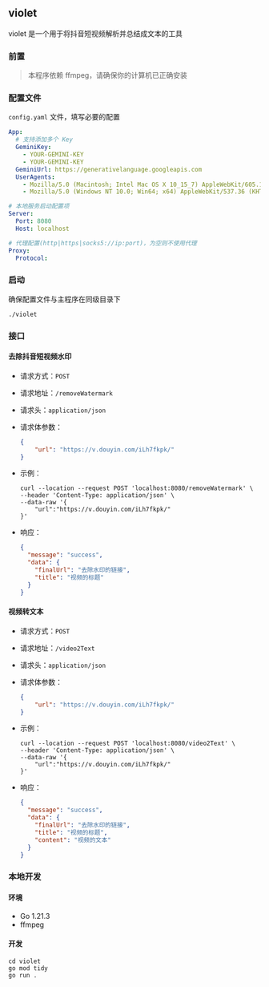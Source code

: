 ## violet

violet 是一个用于将抖音短视频解析并总结成文本的工具

### 前置

> 本程序依赖 ffmpeg，请确保你的计算机已正确安装

### 配置文件

`config.yaml` 文件，填写必要的配置

```yaml
App:
  # 支持添加多个 Key
  GeminiKey:
    - YOUR-GEMINI-KEY
    - YOUR-GEMINI-KEY
  GeminiUrl: https://generativelanguage.googleapis.com
  UserAgents:
    - Mozilla/5.0 (Macintosh; Intel Mac OS X 10_15_7) AppleWebKit/605.1.15 (KHTML, like Gecko) Version/16.6 Safari/605.2.15
    - Mozilla/5.0 (Windows NT 10.0; Win64; x64) AppleWebKit/537.36 (KHTML, like Gecko) Chrome/88.0.4324.104 Safari/537.66

# 本地服务启动配置项
Server:
  Port: 8080
  Host: localhost

# 代理配置(http|https|socks5://ip:port)，为空则不使用代理
Proxy:
  Protocol: 
```

### 启动

确保配置文件与主程序在同级目录下

```shell
./violet
```

### 接口

#### 去除抖音短视频水印

- 请求方式：`POST`

- 请求地址：`/removeWatermark`

- 请求头：`application/json`

- 请求体参数：

  ```json
  {
      "url": "https://v.douyin.com/iLh7fkpk/"
  }
  ```

- 示例：

  ```shell
  curl --location --request POST 'localhost:8080/removeWatermark' \
  --header 'Content-Type: application/json' \
  --data-raw '{
      "url":"https://v.douyin.com/iLh7fkpk/"
  }'
  ```

- 响应：

  ```json
  {
    "message": "success",
    "data": {
      "finalUrl": "去除水印的链接",
      "title": "视频的标题"
    }
  }
  ```

#### 视频转文本

- 请求方式：`POST`

- 请求地址：`/video2Text`

- 请求头：`application/json`

- 请求体参数：

  ```json
  {
      "url": "https://v.douyin.com/iLh7fkpk/"
  }
  ```

- 示例：

  ```shell
  curl --location --request POST 'localhost:8080/video2Text' \
  --header 'Content-Type: application/json' \
  --data-raw '{
      "url":"https://v.douyin.com/iLh7fkpk/"
  }'
  ```

- 响应：

  ```json
  {
    "message": "success",
    "data": {
      "finalUrl": "去除水印的链接",
      "title": "视频的标题",
      "content": "视频的文本"
    }
  }
  ```

### 本地开发

#### 环境

- Go 1.21.3
- ffmpeg

#### 开发

```shell
cd violet
go mod tidy
go run .
```

